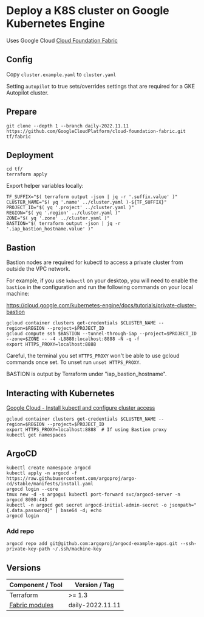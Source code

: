 # Deploy a K8S cluster on Google Kubernetes Engine

Uses Google Cloud [Cloud Foundation Fabric](https://github.com/GoogleCloudPlatform/cloud-foundation-fabric/)

## Config

Copy `cluster.example.yaml` to `cluster.yaml`

Setting `autopilot` to true sets/overrides settings that are required for a GKE Autopilot cluster.

## Prepare

```shell
git clone --depth 1 --branch daily-2022.11.11 https://github.com/GoogleCloudPlatform/cloud-foundation-fabric.git tf/fabric
```

## Deployment

```shell
cd tf/
terraform apply
```

Export helper variables locally:

```shell
TF_SUFFIX="$( terraform output -json | jq -r '.suffix.value' )"
CLUSTER_NAME="$( yq '.name' ../cluster.yaml )-${TF_SUFFIX}"
PROJECT_ID="$( yq '.project' ../cluster.yaml )"
REGION="$( yq '.region' ../cluster.yaml )"
ZONE="$( yq '.zone' ../cluster.yaml )"
BASTION="$( terraform output -json | jq -r '.iap_bastion_hostname.value' )"
```

## Bastion

Bastion nodes are required for kubectl to access a private cluster from outside the VPC network.

For example, if you use `kubectl` on your desktop, you will need to enable the `bastion` in the configuration and run the following commands on your local machine:

https://cloud.google.com/kubernetes-engine/docs/tutorials/private-cluster-bastion

```shell
gcloud container clusters get-credentials $CLUSTER_NAME --region=$REGION --project=$PROJECT_ID
gcloud compute ssh $BASTION --tunnel-through-iap --project=$PROJECT_ID --zone=$ZONE -- -4 -L8888:localhost:8888 -N -q -f
export HTTPS_PROXY=localhost:8888
```

Careful, the terminal you set `HTTPS_PROXY` won't be able to use gcloud commands once set. To unset run `unset HTTPS_PROXY`.

BASTION is output by Terraform under "iap_bastion_hostname".

## Interacting with Kubernetes

[Google Cloud - Install kubectl and configure cluster access](https://cloud.google.com/kubernetes-engine/docs/how-to/cluster-access-for-kubectl)

```shell
gcloud container clusters get-credentials $CLUSTER_NAME --region=$REGION --project=$PROJECT_ID
export HTTPS_PROXY=localhost:8888  # If using Bastion proxy
kubectl get namespaces
```

## ArgoCD

```shell
kubectl create namespace argocd
kubectl apply -n argocd -f https://raw.githubusercontent.com/argoproj/argo-cd/stable/manifests/install.yaml
argocd login --core
tmux new -d -s argogui kubectl port-forward svc/argocd-server -n argocd 8080:443
kubectl -n argocd get secret argocd-initial-admin-secret -o jsonpath="{.data.password}" | base64 -d; echo
argocd login
```

### Add repo

```shell
argocd repo add git@github.com:argoproj/argocd-example-apps.git --ssh-private-key-path ~/.ssh/machine-key
```

## Versions

| Component / Tool | Version / Tag |
| ---       | ---     |
| Terraform | >= 1.3 |
| [Fabric modules](https://github.com/GoogleCloudPlatform/cloud-foundation-fabric/) | daily-2022.11.11 |
